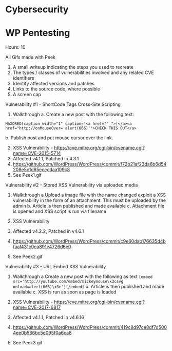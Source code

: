 # Cybersecurity

# WP Pentesting

Hours: 10

All Gifs made with Peek

1. A small writeup indicating the steps you used to recreate
2. The types / classes of vulnerabilities involved and any related CVE identifiers
3. Identify affected versions and patches
4. Links to the source code, where possible
5. A screen cap


Vulnerability #1 - ShortCode Tags Cross-Site Scripting 
1. Walkthrough
a. Create a new post with the following text: 
```
HAXORED[caption width="1" caption='<a href="' ">]</a><a href="http://onMouseOver='alert(666)'">CHECK THIS OUT</a>
```
b. Publish post and put mouse cursor over the link.

2. XSS Vulnerability - https://cve.mitre.org/cgi-bin/cvename.cgi?name=CVE-2015-5714
3. Affected v4.1.1, Patched in 4.3.1
4. https://github.com/WordPress/WordPress/commit/f72b21af23da6b6d54208e5c1d65ececdaa109c8
5. See Peek1.gif


Vulnerability #2 - Stored XSS Vulnerability via uploaded media

1. Walkthrough
a Upload a image file with the name changed exploit a XSS vulnerability in the form of an attachment. This must be uploaded by the admin
b. Article is then published and made available
c. Attachment file is opened and XSS script is run via filename

2. XSS Vulnerability
3. Affected v4.2.2, Patched in v4.6.1
4. https://github.com/WordPress/WordPress/commit/c9e60dab176635d4bfaaf431c0ea891e4726d6e0
5. See Peek2.gif



Vulnerability #3 - URL Embed XSS Vulnerability

1. Walkthrough
a Create a new post with the following as text 
```[embed src='http://youtube.com/embed/mickeymouse\x3csvg onload=alert(666)\x3e'][/embed]```
b. Article is then published and made available
c. XSS is run as soon as page is loaded

2. XSS Vulnerability - https://cve.mitre.org/cgi-bin/cvename.cgi?name=CVE-2017-6817
3. Affected v4.1.1, Patched in v4.6.16
4. https://github.com/WordPress/WordPress/commit/419c8d97ce8df7d5004ee0b566bc5e095f0a6ca8
5. See Peek3.gif

